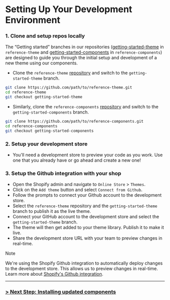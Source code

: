 # Setting Up Your Development Environment

### 1. Clone and setup repos locally

The “Getting started” branches in our repositories ([getting-started-theme](https://github.com/archetype-themes/reference-theme/tree/getting-started-theme) in `reference-theme` and [getting-started-components](https://github.com/archetype-themes/reference-components/tree/getting-started-components) in `reference-components`) are designed to guide you through the initial setup and development of a new theme using our components.

  - Clone the `reference-theme` [repository](https://github.com/archetype-themes/reference-components) and switch to the `getting-started-theme` branch.
```bash
git clone https://github.com/path/to/reference-theme.git
cd reference-theme
git checkout getting-started-theme
```
  - Similarly, clone the `reference-components` [repository](https://github.com/archetype-themes/reference-theme) and switch to the `getting-started-components` branch.
```bash
git clone https://github.com/path/to/reference-components.git
cd reference-components
git checkout getting-started-components
```
### 2. Setup your development store
  - You'll need a development store to preview your code as you work. Use one that you already have or go ahead and create a new one!

### 3. Setup the Github integration with your shop
  - Open the Shopify admin and navigate to `Online Store` > `Themes`.
  - Click on the `Add theme` button and select `Connect from Github`.
  - Follow the prompts to connect your Github account to the development store.
  - Select the `reference-theme` repository and the `getting-started-theme` branch to publish it as the live theme.
  - Connect your GitHub account to the development store and select the `getting-started-theme` branch.
  - The theme will then get added to your theme library. Publish it to make it live.
  - Share the development store URL with your team to preview changes in real-time.

> [!NOTE]
>We're using the Shopify Github integration to automatically deploy changes to the development store. This allows us to preview changes in real-time. Learn more about [Shopify's Github integration](https://shopify.dev/themes/tools/github-integration).

---

### [> Next Step: Installing updated components](https://github.com/archetype-themes/devkit/blob/main/1.%20Getting%20Started/Developing%20themes%20with%20components/d.%20Installing%20updated%20components.md)
